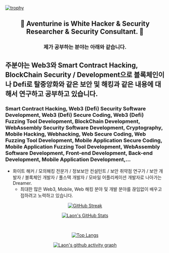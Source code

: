 [![trophy](https://github-profile-trophy.vercel.app/?username=AventurineJun&theme=algolia&column=10)](https://github.com/Luon/)

<div align = "center">
<h2> 💫 Aventurine is White Hacker & Security Researcher & Security Consultant. 💫 </h2>
</div>

<div align = "center">
<h3> 제가 공부하는 분야는 아래와 같습니다. </h3>
</div>

## 주분야는 Web3와 Smart Contract Hacking, BlockChain Security / Development으로 블록체인이나 Defi로 탈중앙화와 같은 보안 및 해킹과 같은 내용에 대해서 연구하고 공부하고 있습니다.

### Smart Contract Hacking, Web3 (Defi) Security Software Development, Web3 (Defi) Secure Coding, Web3 (Defi) Fuzzing Tool Development, BlockChain Development, WebAssembly Security Software Development, Cryptography, Mobile Hacking, Webhacking, Web Secure Coding, Web Fuzzing Tool Development, Mobile Application Secure Coding, Mobile Application Fuzzing Tool Development, WebAssembly Software Development, Front-end Development, Back-end Development, Mobile Application Development,... 
 
- 화이트 해커 / 모의해킹 전문가 / 정보보안 컨설턴트 / 보안 취약점 연구가 / 보안 개발자 / 블록체인 개발자 / 풀스택 개발자 / 모바일 어플리케이션 개발자로 나아가는 Dreamer.
  - 최대한 많은 Web3, Mobile, Web 해킹 분야 및 개발 분야를 끊임없이 배우고 접하려고 노력하고 있습니다.

<div align = "center">

[![GitHub Streak](https://github-readme-streak-stats.herokuapp.com/?user=AventurineJun&theme=holi-theme)](https://git.io/streak-stats)

[![Laon's GitHub Stats](https://github-readme-stats.vercel.app/api?username=AventurineJun&hide=contribs,prs&show_icons=true&theme=ambient_gradient)](https://github.com/anuraghazra/github-readme-stats)

<br>

[![Top Langs](https://github-readme-stats.vercel.app/api/top-langs/?username=AventurineJun&langs_count=10&hide=contribs,prs&show_icons=true&theme=ambient_gradient)](https://github.com/anuraghazra/github-readme-stats)

[![Laon's github activity graph](https://github-readme-activity-graph.vercel.app/graph?username=AventurineJun&theme=react-dark&border=true)](https://github.com/ashutosh00710/github-readme-activity-graph)

</div>
 
 

